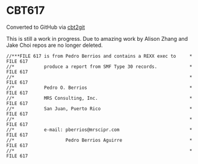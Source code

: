 # CBT617
Converted to GitHub via [cbt2git](https://github.com/wizardofzos/cbt2git)

This is still a work in progress. 
Due to amazing work by Alison Zhang and Jake Choi repos are no longer deleted.

```
//***FILE 617 is from Pedro Berrios and contains a REXX exec to     *   FILE 617
//*           produce a report from SMF Type 30 records.            *   FILE 617
//*                                                                 *   FILE 617
//*           Pedro O. Berrios                                      *   FILE 617
//*           MRS Consulting, Inc.                                  *   FILE 617
//*           San Juan, Puerto Rico                                 *   FILE 617
//*                                                                 *   FILE 617
//*           e-mail: pberrios@mrscipr.com                          *   FILE 617
//*                   Pedro Berrios Aguirre                         *   FILE 617
//*                                                                 *   FILE 617
```
